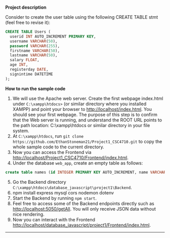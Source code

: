 **Project description**

Consider to create the user table using the following CREATE TABLE stmt (feel free to revise it): 


```SQL
CREATE TABLE Users (
  userid INT AUTO_INCREMENT PRIMARY KEY,
  username VARCHAR(50),
  password VARCHAR(255),
  firstname VARCHAR(50),
  lastname VARCHAR(50),
  salary FLOAT,
  age INT,
  registerday DATE,
  signintime DATETIME
);
```

**How to run the sample code**
1. We will use the Apache web server. Create the first webpage index.html under ```C:\xampp\htdocs>``` (or similar directory where you installed XAMPP) and point your browser to [http://localhost/index.html](http://localhost/index.html). You should see your first webpage. The purpose of this step is to confirm that the Web server is running, and understand the ROOT URL points to the path location: C:\xampp\htdocs or similar directory in your file system. 
2. At ```C:\xampp\htdocs```, run ```git clone https://github.com/EthanStoneman21/Project1_CSC4710.git``` to copy the whole sample code to the current directory.
3. Now you can access the Frontend via [http://localhost/Project1_CSC4710/Frontend/index.html](http://localhost/Project1_CSC4710/Frontend/index.html).
4.  Under the database ```web_app```, create an empty table as follows: 
```SQL
create table names (id INTEGER PRIMARY KEY AUTO_INCREMENT, name VARCHAR(100), date_added DATE);
```
5. Go the Backend directory ```C:\xampp\htdocs\database_javascript\project1\Backend```.
6. npm install express mysql cors nodemon dotenv
7. Start the Backend by running ```npm start```.
8. Feel free to access some of the Backend endpoints directly such as [http://localhost:5050/getAll](http://localhost:5050/getAll). You will only receive JSON data without nice rendering. 
9. Now you can interact with the Frontend [http://localhost/database_javascript/project1/Frontend/index.html](http://localhost/database_javascript/project1/Frontend/index.html).
---------------------------------------




